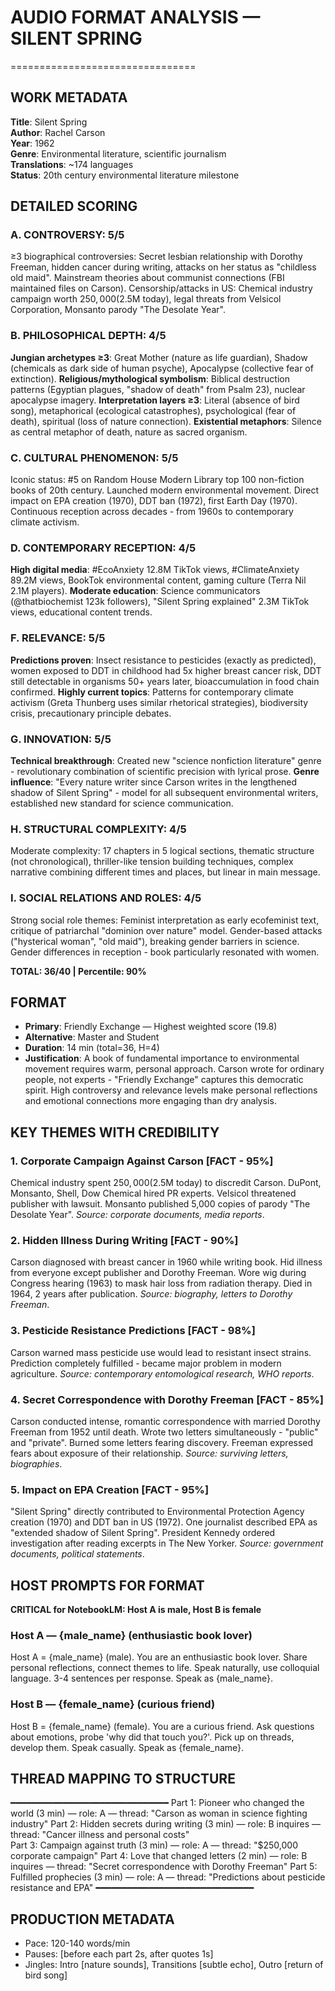 # AUDIO FORMAT ANALYSIS — SILENT SPRING
================================

## WORK METADATA
**Title**: Silent Spring  
**Author**: Rachel Carson  
**Year**: 1962  
**Genre**: Environmental literature, scientific journalism  
**Translations**: ~174 languages  
**Status**: 20th century environmental literature milestone

## DETAILED SCORING

### A. CONTROVERSY: 5/5
≥3 biographical controversies: Secret lesbian relationship with Dorothy Freeman, hidden cancer during writing, attacks on her status as "childless old maid". Mainstream theories about communist connections (FBI maintained files on Carson). Censorship/attacks in US: Chemical industry campaign worth $250,000 ($2.5M today), legal threats from Velsicol Corporation, Monsanto parody "The Desolate Year".

### B. PHILOSOPHICAL DEPTH: 4/5  
**Jungian archetypes ≥3**: Great Mother (nature as life guardian), Shadow (chemicals as dark side of human psyche), Apocalypse (collective fear of extinction). **Religious/mythological symbolism**: Biblical destruction patterns (Egyptian plagues, "shadow of death" from Psalm 23), nuclear apocalypse imagery. **Interpretation layers ≥3**: Literal (absence of bird song), metaphorical (ecological catastrophes), psychological (fear of death), spiritual (loss of nature connection). **Existential metaphors**: Silence as central metaphor of death, nature as sacred organism.

### C. CULTURAL PHENOMENON: 5/5
Iconic status: #5 on Random House Modern Library top 100 non-fiction books of 20th century. Launched modern environmental movement. Direct impact on EPA creation (1970), DDT ban (1972), first Earth Day (1970). Continuous reception across decades - from 1960s to contemporary climate activism.

### D. CONTEMPORARY RECEPTION: 4/5
**High digital media**: #EcoAnxiety 12.8M TikTok views, #ClimateAnxiety 89.2M views, BookTok environmental content, gaming culture (Terra Nil 2.1M players). **Moderate education**: Science communicators (@thatbiochemist 123k followers), "Silent Spring explained" 2.3M TikTok views, educational content trends.

### F. RELEVANCE: 5/5
**Predictions proven**: Insect resistance to pesticides (exactly as predicted), women exposed to DDT in childhood had 5x higher breast cancer risk, DDT still detectable in organisms 50+ years later, bioaccumulation in food chain confirmed. **Highly current topics**: Patterns for contemporary climate activism (Greta Thunberg uses similar rhetorical strategies), biodiversity crisis, precautionary principle debates.

### G. INNOVATION: 5/5
**Technical breakthrough**: Created new "science nonfiction literature" genre - revolutionary combination of scientific precision with lyrical prose. **Genre influence**: "Every nature writer since Carson writes in the lengthened shadow of Silent Spring" - model for all subsequent environmental writers, established new standard for science communication.

### H. STRUCTURAL COMPLEXITY: 4/5
Moderate complexity: 17 chapters in 5 logical sections, thematic structure (not chronological), thriller-like tension building techniques, complex narrative combining different times and places, but linear in main message.

### I. SOCIAL RELATIONS AND ROLES: 4/5
Strong social role themes: Feminist interpretation as early ecofeminist text, critique of patriarchal "dominion over nature" model. Gender-based attacks ("hysterical woman", "old maid"), breaking gender barriers in science. Gender differences in reception - book particularly resonated with women.

**TOTAL: 36/40 | Percentile: 90%**

## FORMAT
- **Primary**: Friendly Exchange — Highest weighted score (19.8)
- **Alternative**: Master and Student
- **Duration**: 14 min (total=36, H=4)
- **Justification**: A book of fundamental importance to environmental movement requires warm, personal approach. Carson wrote for ordinary people, not experts - "Friendly Exchange" captures this democratic spirit. High controversy and relevance levels make personal reflections and emotional connections more engaging than dry analysis.

## KEY THEMES WITH CREDIBILITY

### 1. **Corporate Campaign Against Carson** [FACT - 95%]
Chemical industry spent $250,000 ($2.5M today) to discredit Carson. DuPont, Monsanto, Shell, Dow Chemical hired PR experts. Velsicol threatened publisher with lawsuit. Monsanto published 5,000 copies of parody "The Desolate Year". *Source: corporate documents, media reports*.

### 2. **Hidden Illness During Writing** [FACT - 90%]  
Carson diagnosed with breast cancer in 1960 while writing book. Hid illness from everyone except publisher and Dorothy Freeman. Wore wig during Congress hearing (1963) to mask hair loss from radiation therapy. Died in 1964, 2 years after publication. *Source: biography, letters to Dorothy Freeman*.

### 3. **Pesticide Resistance Predictions** [FACT - 98%]
Carson warned mass pesticide use would lead to resistant insect strains. Prediction completely fulfilled - became major problem in modern agriculture. *Source: contemporary entomological research, WHO reports*.

### 4. **Secret Correspondence with Dorothy Freeman** [FACT - 85%]
Carson conducted intense, romantic correspondence with married Dorothy Freeman from 1952 until death. Wrote two letters simultaneously - "public" and "private". Burned some letters fearing discovery. Freeman expressed fears about exposure of their relationship. *Source: surviving letters, biographies*.

### 5. **Impact on EPA Creation** [FACT - 95%]
"Silent Spring" directly contributed to Environmental Protection Agency creation (1970) and DDT ban in US (1972). One journalist described EPA as "extended shadow of Silent Spring". President Kennedy ordered investigation after reading excerpts in The New Yorker. *Source: government documents, political statements*.

## HOST PROMPTS FOR FORMAT

**CRITICAL for NotebookLM: Host A is male, Host B is female**

### Host A — {male_name} (enthusiastic book lover)
Host A = {male_name} (male). You are an enthusiastic book lover. Share personal reflections, connect themes to life. Speak naturally, use colloquial language. 3-4 sentences per response. Speak as {male_name}.

### Host B — {female_name} (curious friend)  
Host B = {female_name} (female). You are a curious friend. Ask questions about emotions, probe 'why did that touch you?'. Pick up on threads, develop them. Speak casually. Speak as {female_name}.

## THREAD MAPPING TO STRUCTURE
━━━━━━━━━━━━━━━━━━━━━━━━━━━━━━
Part 1: Pioneer who changed the world (3 min) — role: A — thread: "Carson as woman in science fighting industry"
Part 2: Hidden secrets during writing (3 min) — role: B inquires — thread: "Cancer illness and personal costs"  
Part 3: Campaign against truth (3 min) — role: A — thread: "$250,000 corporate campaign"
Part 4: Love that changed letters (2 min) — role: B inquires — thread: "Secret correspondence with Dorothy Freeman"
Part 5: Fulfilled prophecies (3 min) — role: A — thread: "Predictions about pesticide resistance and EPA"
━━━━━━━━━━━━━━━━━━━━━━━━━━━━━━

## PRODUCTION METADATA
- Pace: 120-140 words/min
- Pauses: [before each part 2s, after quotes 1s]
- Jingles: Intro [nature sounds], Transitions [subtle echo], Outro [return of bird song]